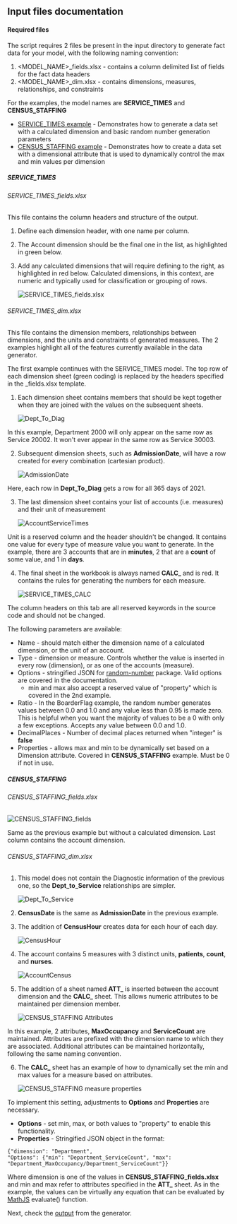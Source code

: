 
## Input files documentation

#### Required files 

The script requires 2 files be present in the input directory to generate fact data for your model, with the following naming convention:

1. <MODEL_NAME>_fields.xlsx - contains a column delimited list of fields for the fact data headers
2. <MODEL_NAME>_dim.xlsx - contains dimensions, measures, relationships, and constraints

For the examples, the model names are **SERVICE_TIMES** and **CENSUS_STAFFING**

* [SERVICE_TIMES example](#service_times) - Demonstrates how to generate a data set with a calculated dimension and basic random number generation parameters
* [CENSUS_STAFFING example](#census_staffing) - Demonstrates how to create a data set with a dimensional attribute that is used to dynamically control the max and min values per dimension

##### SERVICE_TIMES

###### SERVICE_TIMES_fields.xlsx

This file contains the column headers and structure of the output.

1. Define each dimension header, with one name per column.
2. The Account dimension should be the final one in the list, as highlighted in green below.
3. Add any calculated dimensions that will require defining to the right, as highlighted in red below. Calculated dimensions, in this context, are numeric and typically used for classification or grouping of rows.

	![SERVICE_TIMES_fields.xlsx](./img/SERVICE_TIMES_fields.png)

###### SERVICE_TIMES_dim.xlsx

This file contains the dimension members, relationships between dimensions, and the units and constraints of generated measures. The 2 examples highlight all of the features currently available in the data generator.

The first example continues with the SERVICE_TIMES model. The top row of each dimension sheet (green coding) is replaced by the headers specified in the _fields.xlsx template.

1. Each dimension sheet contains members that should be kept together when they are joined with the values on the subsequent sheets.

	![Dept_To_Diag](./img/Dept_to_Diag.png)

In this example, Department 2000 will only appear on the same row as Service 20002. It won't ever appear in the same row as Service 30003.

2. Subsequent dimension sheets, such as **AdmissionDate**, will have a row created for every combination (cartesian product).

	![AdmissionDate](./img/AdmissionDate.png)

Here, each row in **Dept_To_Diag** gets a row for all 365 days of 2021.

3. The last dimension sheet contains your list of accounts (i.e. measures) and their unit of measurement

	![AccountServiceTimes](./img/AccountServiceTimes.png)

Unit is a reserved column and the header shouldn't be changed. It contains one value for every type of measure value you want to generate. In the example, there are 3 accounts that are in **minutes**, 2 that are a **count** of some value, and 1 in **days**.

4. The final sheet in the workbook is always named **CALC_** and is red. It contains the rules for generating the numbers for each measure. 

	![SERVICE_TIMES_CALC](./img/SERVICE_TIMES_CALC.png)

The column headers on this tab are all reserved keywords in the source code and should not be changed.

The following parameters are available:

* Name - should match either the dimension name of a calculated dimension, or the unit of an account.
* Type - dimension or measure. Controls whether the value is inserted in every row (dimension), or as one of the accounts (measure).
* Options - stringified JSON for [random-number](https://www.npmjs.com/package/random-number) package. Valid options are covered in the documentation.
  * min and max also accept a reserved value of "property" which is covered in the 2nd example.
* Ratio - In the BoarderFlag example, the random number generates values between 0.0 and 1.0 and any value less than 0.95 is made zero. This is helpful when you want the majority of values to be a 0 with only a few exceptions. Accepts any value between 0.0 and 1.0.
* DecimalPlaces - Number of decimal places returned when "integer" is **false**
* Properties - allows max and min to be dynamically set based on a Dimension attribute. Covered in **CENSUS_STAFFING** example. Must be 0 if not in use.

##### CENSUS_STAFFING

###### CENSUS_STAFFING_fields.xlsx

![CENSUS_STAFFING_fields](./img/CENSUS_STAFFING_fields.png)

Same as the previous example but without a calculated dimension. Last column contains the account dimension.

###### CENSUS_STAFFING_dim.xlsx

1. This model does not contain the Diagnostic information of the previous one, so the **Dept_to_Service** relationships are simpler.

	![Dept_To_Service](./img/Dept_To_Service.png)

2. **CensusDate** is the same as **AdmissionDate** in the previous example.

3. The addition of **CensusHour** creates data for each hour of each day.

	![CensusHour](./img/CensusHour.png)

4. The account contains 5 measures with 3 distinct units, **patients**, **count**, and **nurses**.

	![AccountCensus](./img/AccountCensus.png)

5. The addition of a sheet named **ATT_** is inserted between the account dimension and the **CALC_** sheet. This allows numeric attributes to be maintained per dimension member.

	![CENSUS_STAFFING Attributes](./img/CENSUS_STAFFING_ATTRIBUTES.png)

In this example, 2 attributes, **MaxOccupancy** and **ServiceCount** are maintained. Attributes are prefixed with the dimension name to which they are associated. Additional attributes can be maintained horizontally, following the same naming convention.

6. The **CALC_** sheet has an example of how to dynamically set the min and max values for a measure based on attributes.

	![CENSUS_STAFFING measure properties](./img/CENSUS_STAFFING_CALC.png)

To implement this setting, adjustments to **Options** and **Properties** are necessary.

* **Options** - set min, max, or both values to "property" to enable this functionality.
* **Properties** - Stringified JSON object in the format:

```
{"dimension": "Department", 
"Options": {"min": "Department_ServiceCount", "max": "Department_MaxOccupancy/Department_ServiceCount"}}
```

Where dimension is one of the values in **CENSUS_STAFFING_fields.xlsx** and min and max refer to attributes specified in the **ATT_** sheet. As in the example, the values can be virtually any equation that can be evaluated by [MathJS](https://mathjs.org/index.html) evaluate() function.

Next, check the [output](../output/) from the generator.